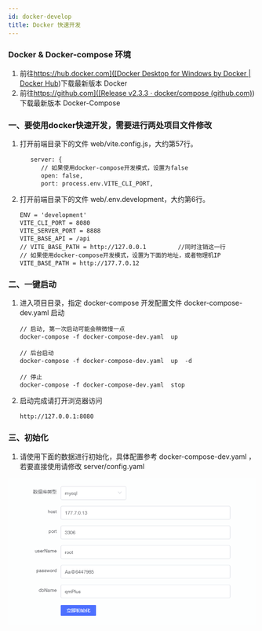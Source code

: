 ```yaml
---
id: docker-develop
title: Docker 快速开发
---
```


### Docker   &   Docker-compose 环境

1. 前往[https://hub.docker.com]([Docker Desktop for Windows by Docker | Docker Hub](https://hub.docker.com/editions/community/docker-ce-desktop-windows/))下载最新版本 Docker
2. 前往[https://github.com]([Release v2.3.3 · docker/compose (github.com)](https://github.com/docker/compose/releases/tag/v2.3.3))下载最新版本 Docker-Compose



### 一、要使用docker快速开发，需要进行两处项目文件修改

1. 打开前端目录下的文件  web/vite.config.js，大约第57行。

   ```
      server: {
         // 如果使用docker-compose开发模式，设置为false
         open: false,
         port: process.env.VITE_CLI_PORT,
   ```

   

2. 打开前端目录下的文件  web/.env.development，大约第6行。

   ```
   ENV = 'development'
   VITE_CLI_PORT = 8080
   VITE_SERVER_PORT = 8888
   VITE_BASE_API = /api
   // VITE_BASE_PATH = http://127.0.0.1         //同时注销这一行
   // 如果使用docker-compose开发模式，设置为下面的地址，或者物理机IP
   VITE_BASE_PATH = http://177.7.0.12             
   ```

   


### 二、一键启动

1. 进入项目目录，指定 docker-compose 开发配置文件 docker-compose-dev.yaml 启动

   ```
   // 启动, 第一次启动可能会稍微慢一点
   docker-compose -f docker-compose-dev.yaml  up
   
   // 后台启动
   docker-compose -f docker-compose-dev.yaml  up  -d
   
   // 停止
   docker-compose -f docker-compose-dev.yaml  stop
   ```

2. 启动完成请打开浏览器访问

   ```
   http://127.0.0.1:8080
   ```




### 三、初始化

1.  请使用下面的数据进行初始化，具体配置参考 docker-compose-dev.yaml ，若要直接使用请修改 server/config.yaml

![image-20220310173721432](../../static/deployment/image-20220310173721432.png)

